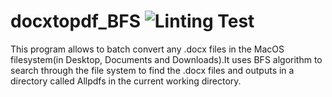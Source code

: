 # docxtopdf_BFS ![Linting Test](https://github.com/Sauromaj/docxtopdf_BFS/actions/workflows/CI.yaml/badge.svg)
This program allows to batch convert any .docx files in the MacOS filesystem(in Desktop, Documents and Downloads).It uses BFS algorithm to search through the file system to find the .docx files and outputs in a directory called Allpdfs in the current working directory. 
